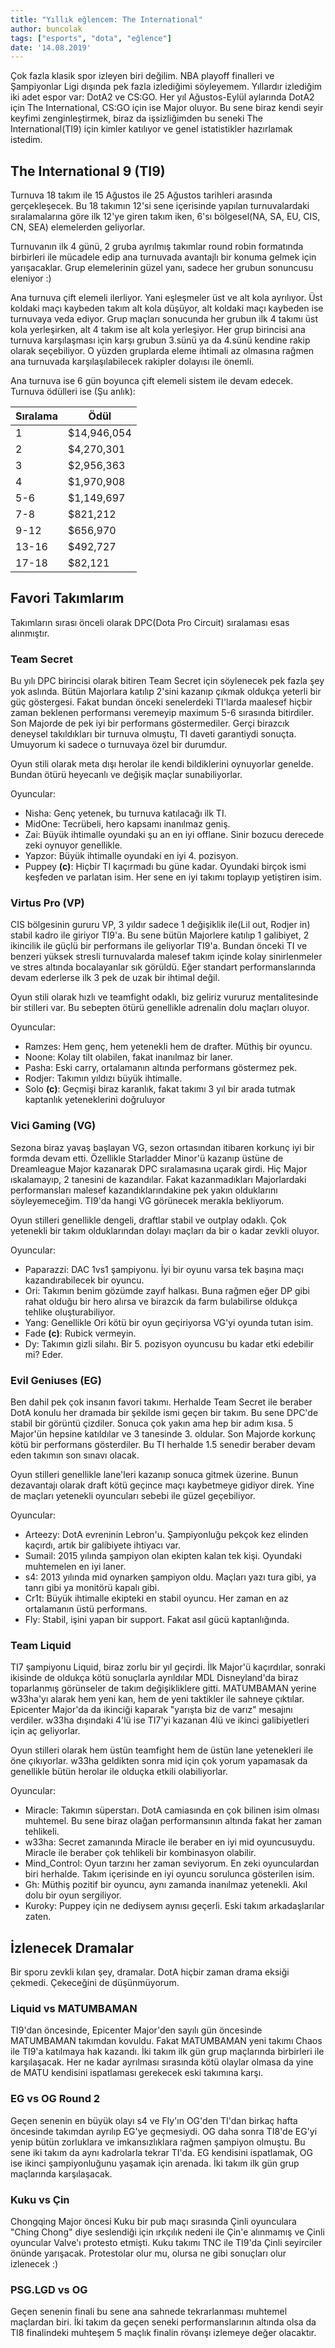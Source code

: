 ```yaml
---
title: "Yıllık eğlencem: The International"
author: buncolak
tags: ["esports", "dota", "eğlence"]
date: '14.08.2019'
---
```


Çok fazla klasik spor izleyen biri değilim. NBA playoff finalleri ve Şampiyonlar Ligi dışında pek fazla izlediğimi söyleyemem.
Yıllardır izlediğim iki adet espor var: DotA2 ve CS:GO. Her yıl Ağustos-Eylül aylarında DotA2 için The International, CS:GO için ise Major oluyor.
Bu sene biraz kendi seyir keyfimi zenginleştirmek, biraz da işsizliğimden bu seneki The International(TI9) için kimler katılıyor ve genel istatistikler hazırlamak istedim.

## The International 9 (TI9)
Turnuva 18 takım ile 15 Ağustos ile 25 Ağustos tarihleri arasında gerçekleşecek.
Bu 18 takımın 12'si sene içerisinde yapılan turnuvalardaki sıralamalarına göre ilk 12'ye giren takım iken, 6'sı bölgesel(NA, SA, EU, CIS, CN, SEA) elemelerden geliyorlar. 

Turnuvanın ilk 4 günü, 2 gruba ayrılmış takımlar round robin formatında birbirleri ile mücadele edip
ana turnuvada avantajlı bir konuma gelmek için yarışacaklar. Grup elemelerinin güzel yanı, sadece her grubun sonuncusu eleniyor :)

Ana turnuva çift elemeli ilerliyor. Yani eşleşmeler üst ve alt kola ayrılıyor. Üst koldaki maçı kaybeden takım alt kola düşüyor, alt koldaki maçı kaybeden ise turnuvaya veda ediyor. Grup maçları sonucunda her grubun ilk 4 takımı üst kola yerleşirken, alt 4 takım ise alt kola yerleşiyor. Her grup birincisi ana turnuva karşılaşması için karşı grubun 3.sünü ya da 4.sünü kendine rakip olarak seçebiliyor. O yüzden gruplarda eleme ihtimali az olmasına rağmen ana turnuvada karşılaşılabilecek rakipler dolayısı ile önemli.

Ana turnuva ise 6 gün boyunca çift elemeli sistem ile devam edecek. Turnuva ödülleri ise (Şu anlık):

| Sıralama | Ödül |
| --- | --- |
| 1 | $14,946,054 |
| 2 | $4,270,301 |
| 3 | $2,956,363 |
| 4 | $1,970,908 |
| 5-6 | $1,149,697 |
| 7-8 | $821,212 |
| 9-12 | $656,970 |
| 13-16 | $492,727 |
| 17-18 | $82,121 |

## Favori Takımlarım
Takımların sırası önceli olarak DPC(Dota Pro Circuit) sıralaması esas alınmıştır.

### Team Secret
Bu yılı DPC birincisi olarak bitiren Team Secret için söylenecek pek fazla şey yok aslında. Bütün Majorlara katılıp 2'sini kazanıp çıkmak oldukça yeterli bir güç göstergesi. Fakat bundan önceki senelerdeki TI'larda maalesef hiçbir zaman beklenen performansı veremeyip maximum 5-6 sırasında bitirdiler. Son Majorde de pek iyi bir performans göstermediler. Gerçi birazcık deneysel takıldıkları bir turnuva olmuştu, TI daveti garantiydi sonuçta. Umuyorum ki sadece o turnuvaya özel bir durumdur. 

Oyun stili olarak meta dışı herolar ile kendi bildiklerini oynuyorlar genelde. Bundan ötürü heyecanlı ve değişik maçlar sunabiliyorlar.

Oyuncular:
* Nisha: Genç yetenek, bu turnuva katılacağı ilk TI.
* MidOne: Tecrübeli, hero kapsamı inanılmaz geniş.
* Zai: Büyük ihtimalle oyundaki şu an en iyi offlane. Sinir bozucu derecede zeki oynuyor genellikle. 
* Yapzor: Büyük ihtimalle oyundaki en iyi 4. pozisyon.
* Puppey **(c)**: Hiçbir TI kaçırmadı bu güne kadar. Oyundaki birçok ismi keşfeden ve parlatan isim. Her sene en iyi takımı toplayıp yetiştiren isim. 

### Virtus Pro (VP)
CIS bölgesinin gururu VP, 3 yıldır sadece 1 değişiklik ile(Lil out, Rodjer in) stabil kadro ile giriyor TI9'a. Bu sene bütün Majorlere katılıp 1 galibiyet, 2 ikincilik ile güçlü bir performans ile geliyorlar TI9'a. Bundan önceki TI ve benzeri yüksek stresli turnuvalarda malesef takım içinde kolay sinirlenmeler ve stres altında bocalayanlar sık görüldü. Eğer standart performanslarında devam ederlerse ilk 3 pek de uzak bir ihtimal değil.

Oyun stili olarak hızlı ve teamfight odaklı, biz geliriz vururuz mentalitesinde bir stilleri var. Bu sebepten ötürü genellikle adrenalin dolu maçları oluyor.

Oyuncular:
* Ramzes: Hem genç, hem yetenekli hem de drafter. Müthiş bir oyuncu.
* Noone: Kolay tilt olabilen, fakat inanılmaz bir laner.
* Pasha: Eski carry, ortalamanın altında performans göstermez pek.
* Rodjer: Takımın yıldızı büyük ihtimalle.
* Solo **(c)**: Geçmişi biraz karanlık, fakat takımı 3 yıl bir arada tutmak kaptanlık yeteneklerini doğruluyor

### Vici Gaming (VG)
Sezona biraz yavaş başlayan VG, sezon ortasından itibaren korkunç iyi bir formda devam etti. Özellikle Starladder Minor'ü kazanıp üstüne de Dreamleague Major kazanarak DPC sıralamasına uçarak girdi. Hiç Major ıskalamayıp, 2 tanesini 
de kazandılar. Fakat kazanmadıkları Majorlardaki performansları malesef kazandıklarındakine pek yakın olduklarını söyleyemeceğim. TI9'da hangi VG görünecek merakla bekliyorum.

Oyun stilleri genellikle dengeli, draftlar stabil ve outplay odaklı. Çok yetenekli bir takım olduklarından dolayı maçları da bir o kadar zevkli oluyor.

Oyuncular:
* Paparazzi: DAC 1vs1 şampiyonu. İyi bir oyunu varsa tek başına maçı kazandırabilecek bir oyuncu.
* Ori: Takımın benim gözümde zayıf halkası. Buna rağmen eğer DP gibi rahat olduğu bir hero alırsa ve birazcık da farm bulabilirse oldukça tehlike oluşturabiliyor.
* Yang: Genellikle Ori kötü bir oyun geçiriyorsa VG'yi oyunda tutan isim. 
* Fade **(c)**: Rubick vermeyin. 
* Dy: Takımın gizli silahı. Bir 5. pozisyon oyuncusu bu kadar etki edebilir mi? Eder.

### Evil Geniuses (EG)
Ben dahil pek çok insanın favori takımı. Herhalde Team Secret ile beraber DotA konulu her dramada bir şekilde ismi geçen bir takım. Bu sene DPC'de stabil bir görüntü çizdiler. Sonuca çok yakın ama hep bir adım kısa. 5 Major'ün hepsine katıldılar ve 3 tanesinde 3. oldular. Son Majorde korkunç kötü bir performans gösterdiler. Bu TI herhalde 1.5 senedir beraber devam eden takımın son sınavı olacak.

Oyun stilleri genellikle lane'leri kazanıp sonuca gitmek üzerine. Bunun dezavantajı olarak draft kötü geçince maçı kaybetmeye gidiyor direk. Yine de maçları yetenekli oyuncuları sebebi ile güzel geçebiliyor.

Oyuncular:
* Arteezy: DotA evreninin Lebron'u. Şampiyonluğu pekçok kez elinden kaçırdı, artık bir galibiyete ihtiyacı var.
* Sumail: 2015 yılında şampiyon olan ekipten kalan tek kişi. Oyundaki muhtemelen en iyi laner.
* s4: 2013 yılında mid oynarken şampiyon oldu. Maçları yazı tura gibi, ya tanrı gibi ya monitörü kapalı gibi.
* Cr1t: Büyük ihtimalle ekipteki en stabil oyuncu. Her zaman en az ortalamanın üstü performans.
* Fly: Stabil, işini yapan bir support. Fakat asıl gücü kaptanlığında.

### Team Liquid
TI7 şampiyonu Liquid, biraz zorlu bir yıl geçirdi. İlk Major'ü kaçırdılar, sonraki ikisinde de oldukça kötü sonuçlarla ayrıldılar MDL Disneyland'da biraz toparlanmış görünseler de takım değişikliklere gitti. MATUMBAMAN yerine w33ha'yı alarak hem yeni kan, hem de yeni taktikler ile sahneye çıktılar. Epicenter Major'da da ikinciği kaparak "yarışta biz de varız" mesajını verdiler. w33ha dışındaki 4'lü ise TI7'yi kazanan 4lü ve ikinci galibiyetleri için aç geliyorlar.

Oyun stilleri olarak hem üstün teamfight hem de üstün lane yetenekleri ile öne çıkıyorlar. w33ha geldikten sonra mid için çok yorum yapamasak da genellikle bütün herolar ile olduçka etkili olabiliyorlar.

Oyuncular:
* Miracle: Takımın süperstarı. DotA camiasında en çok bilinen isim olması muhtemel. Bu sene biraz olağan performansının altında fakat her zaman tehlikeli.
* w33ha: Secret zamanında Miracle ile beraber en iyi mid oyuncusuydu. Miracle ile beraber çok tehlikeli bir kombinasyon olabilir.
* Mind_Control: Oyun tarzını her zaman seviyorum. En zeki oyunculardan biri herhalde. Takım içerisinde en iyi oyuncu sorulunca gösterilen isim.
* Gh: Müthiş pozitif bir oyuncu, aynı zamanda inanılmaz yetenekli. Akıl dolu bir oyun sergiliyor.
* Kuroky: Puppey için ne dediysem aynısı geçerli. Eski takım arkadaşlarılar zaten.

## İzlenecek Dramalar
Bir sporu zevkli kılan şey, dramalar. DotA hiçbir zaman drama eksiği çekmedi. Çekeceğini de düşünmüyorum.

### Liquid vs MATUMBAMAN
TI9'dan öncesinde, Epicenter Major'den sayılı gün öncesinde MATUMBAMAN takımdan kovuldu. Fakat MATUMBAMAN yeni takımı Chaos ile TI9'a katılmaya hak kazandı. İki takım ilk gün grup maçlarında birbirleri ile karşılaşacak. Her ne kadar ayrılması sırasında kötü olaylar olmasa da yine de MATU kendisini ispatlaması gerekecek eski takımına karşı.

### EG vs OG Round 2
Geçen senenin en büyük olayı s4 ve Fly'ın OG'den TI'dan birkaç hafta öncesinde takımdan ayrılıp EG'ye geçmesiydi. OG daha sonra TI8'de EG'yi yenip bütün zorluklara ve imkansızlıklara rağmen şampiyon olmuştu. Bu sene iki takım da aynı kadrolarla tekrar TI'da. EG kendisini ispatlamak, OG ise ikinci şampiyonluğunu yaşamak için arenada. İki takım ilk gün grup maçlarında karşılaşacak.

### Kuku vs Çin
Chongqing Major öncesi Kuku bir pub maçı sırasında Çinli oyunculara "Ching Chong" diye seslendiği için ırkçılık nedeni ile Çin'e alınmamış ve Çinli oyuncular Valve'ı protesto etmişti. Kuku takımı TNC ile TI9'da Çinli seyirciler önünde yarışacak. Protestolar olur mu, olursa ne gibi sonuçları olur izlenecek :)

### PSG.LGD vs OG
Geçen senenin finali bu sene ana sahnede tekrarlanması muhtemel maçlardan biri. İki takım da geçen seneki performanslarının altında olsa da TI8 finalindeki muhteşem 5 maçlık finalin rövanşı izlemeye değer olacaktır.